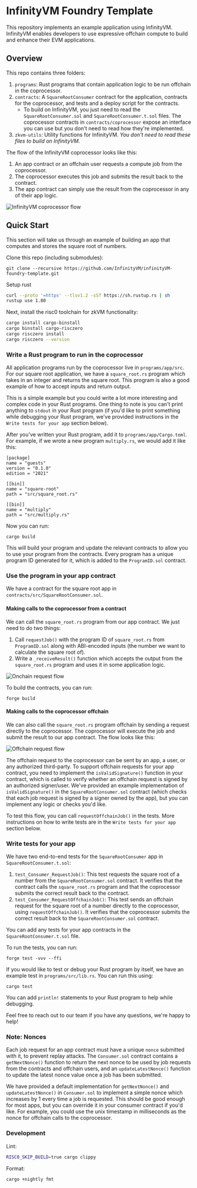 # InfinityVM Foundry Template

This repository implements an example application using InfinityVM. InfinityVM enables developers to use expressive offchain compute to build and enhance their EVM applications.

## Overview

This repo contains three folders:
1. `programs`: Rust programs that contain application logic to be run offchain in the coprocessor.
2. `contracts`: A `SquareRootConsumer` contract for the application, contracts for the coprocessor, and tests and a deploy script for the contracts.
    - To build on InfinityVM, you just need to read the `SquareRootConsumer.sol` and `SquareRootConsumer.t.sol` files. The coprocessor contracts in `contracts/coprocessor` expose an interface you can use but you don't need to read how they're implemented.
3. `zkvm-utils`: Utility functions for InfinityVM. *You don't need to read these files to build on InfinityVM.*

The flow of the InfinityVM coprocessor looks like this:
1. An app contract or an offchain user requests a compute job from the coprocessor.
2. The coprocessor executes this job and submits the result back to the contract.
3. The app contract can simply use the result from the coprocessor in any of their app logic.

![InfinityVM coprocessor flow](images/overview.png)

## Quick Start

This section will take us through an example of building an app that computes and stores the square root of numbers.

Clone this repo (including submodules):

```
git clone --recursive https://github.com/InfinityVM/infinityVM-foundry-template.git
```

Setup rust

```sh
curl --proto '=https' --tlsv1.2 -sSf https://sh.rustup.rs | sh
rustup use 1.80
```

Next, install the risc0 toolchain for zkVM functionality:

```sh
cargo install cargo-binstall
cargo binstall cargo-risczero
cargo risczero install
cargo risczero --version
```

### Write a Rust program to run in the coprocessor

All application programs run by the coprocessor live in `programs/app/src`. For our square root application, we have a `square_root.rs` program which takes in an integer and returns the square root. This program is also a good example of how to accept inputs and return output.

This is a simple example but you could write a lot more interesting and complex code in your Rust programs. One thing to note is you can't print anything to `stdout` in your Rust program (if you'd like to print something while debugging your Rust program, we've provided instructions in the `Write tests for your app` section below).

After you've written your Rust program, add it to `programs/app/Cargo.toml`. For example, if we wrote a new program `multiply.rs`, we would add it like this:
```
[package]
name = "guests"
version = "0.1.0"
edition = "2021"

[[bin]]
name = "square-root"
path = "src/square_root.rs"

[[bin]]
name = "multiply"
path = "src/multiply.rs"
```

Now you can run:
```
cargo build
```
This will build your program and update the relevant contracts to allow you to use your program from the contracts. Every program has a unique program ID generated for it, which is added to the `ProgramID.sol` contract.

### Use the program in your app contract

We have a contract for the square root app in `contracts/src/SquareRootConsumer.sol`. 

#### Making calls to the coprocessor from a contract

We can call the `square_root.rs` program from our app contract. We just need to do two things:

1. Call `requestJob()` with the program ID of `square_root.rs` from `ProgramID.sol` along with ABI-encoded inputs (the number we want to calculate the square root of).
2. Write a `_receiveResult()` function which accepts the output from the `square_root.rs` program and uses it in some application logic.

![Onchain request flow](images/onchain-request.png)

To build the contracts, you can run:
```
forge build
```

#### Making calls to the coprocessor offchain

We can also call the `square_root.rs` program offchain by sending a request directly to the coprocessor. The coprocessor will execute the job and submit the result to our app contract. The flow looks like this:

![Offchain request flow](images/offchain-request.png)

The offchain request to the coprocessor can be sent by an app, a user, or any authorized third-party. To support offchain requests for your app contract, you need to implement the `isValidSignature()` function in your contract, which is called to verify whether an offchain request is signed by an authorized signer/user. We've provided an example implementation of `isValidSignature()` in the `SquareRootConsumer.sol` contract (which checks that each job request is signed by a signer owned by the app), but you can implement any logic or checks you'd like.

To test this flow, you can call `requestOffchainJob()` in the tests. More instructions on how to write tests are in the `Write tests for your app` section below.

### Write tests for your app

We have two end-to-end tests for the `SquareRootConsumer` app in `SquareRootConsumer.t.sol`:

1. `test_Consumer_RequestJob()`: This test requests the square root of a number from the `SquareRootConsumer.sol` contract. It verifies that the contract calls the `square_root.rs` program and that the coprocessor submits the correct result back to the contract.
2. `test_Consumer_RequestOffchainJob()`: This test sends an offchain request for the square root of a number directly to the coprocessor, using `requestOffchainJob()`. It verifies that the coprocessor submits the correct result back to the `SquareRootConsumer.sol` contract.

You can add any tests for your app contracts in the `SquareRootConsumer.t.sol` file.

To run the tests, you can run:
```
forge test -vvv --ffi 
```

If you would like to test or debug your Rust program by itself, we have an example test in `programs/src/lib.rs`. You can run this using:
```
cargo test
```
You can add `println!` statements to your Rust program to help while debugging.

Feel free to reach out to our team if you have any questions, we're happy to help!

### Note: Nonces

Each job request for an app contract must have a unique `nonce` submitted with it, to prevent replay attacks. The `Consumer.sol` contract contains a `getNextNonce()` function to return the next nonce to be used by job requests from the contracts and offchain users, and an `updateLatestNonce()` function to update the latest nonce value once a job has been submitted. 

We have provided a default implementation for `getNextNonce()` and `updateLatestNonce()` in `Consumer.sol` to implement a simple nonce which increases by 1 every time a job is requested. This should be good enough for most apps, but you can override it in your consumer contract if you'd like. For example, you could use the unix timestamp in milliseconds as the nonce for offchain calls to the coprocessor.

### Development

Lint:

```sh
RISC0_SKIP_BUILD=true cargo clippy
```

Format:

```sh
cargo +nightly fmt
```